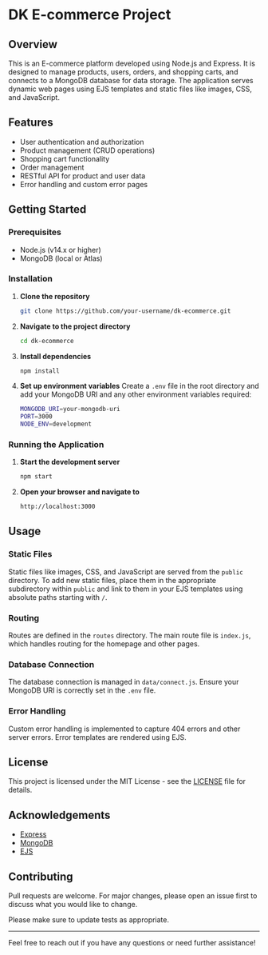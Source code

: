 # DK E-commerce Project

## Overview

This is an E-commerce platform developed using Node.js and Express. It is designed to manage products, users, orders, and shopping carts, and connects to a MongoDB database for data storage. The application serves dynamic web pages using EJS templates and static files like images, CSS, and JavaScript.

## Features

- User authentication and authorization
- Product management (CRUD operations)
- Shopping cart functionality
- Order management
- RESTful API for product and user data
- Error handling and custom error pages

## Getting Started

### Prerequisites

- Node.js (v14.x or higher)
- MongoDB (local or Atlas)

### Installation

1. **Clone the repository**

   ```sh
   git clone https://github.com/your-username/dk-ecommerce.git
   ```

2. **Navigate to the project directory**

   ```sh
   cd dk-ecommerce
   ```

3. **Install dependencies**

   ```sh
   npm install
   ```

4. **Set up environment variables**
   Create a `.env` file in the root directory and add your MongoDB URI and any other environment variables required:
   ```sh
   MONGODB_URI=your-mongodb-uri
   PORT=3000
   NODE_ENV=development
   ```

### Running the Application

1. **Start the development server**

   ```sh
   npm start
   ```

2. **Open your browser and navigate to**
   ```sh
   http://localhost:3000
   ```

## Usage

### Static Files

Static files like images, CSS, and JavaScript are served from the `public` directory. To add new static files, place them in the appropriate subdirectory within `public` and link to them in your EJS templates using absolute paths starting with `/`.

### Routing

Routes are defined in the `routes` directory. The main route file is `index.js`, which handles routing for the homepage and other pages.

### Database Connection

The database connection is managed in `data/connect.js`. Ensure your MongoDB URI is correctly set in the `.env` file.

### Error Handling

Custom error handling is implemented to capture 404 errors and other server errors. Error templates are rendered using EJS.

## License

This project is licensed under the MIT License - see the [LICENSE](LICENSE) file for details.

## Acknowledgements

- [Express](https://expressjs.com/)
- [MongoDB](https://www.mongodb.com/)
- [EJS](https://ejs.co/)

## Contributing

Pull requests are welcome. For major changes, please open an issue first to discuss what you would like to change.

Please make sure to update tests as appropriate.

---

Feel free to reach out if you have any questions or need further assistance!
